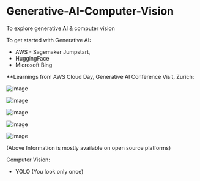 # Generative-AI-Computer-Vision
To explore generative AI &amp; computer vision




To get started with Generative AI:
- AWS - Sagemaker Jumpstart,
- HuggingFace
- Microsoft Bing

**Learnings from AWS Cloud Day, Generative AI Conference Visit, Zurich:

![image](https://github.com/vivekanandpkr/Generative-AI-Computer-Vision/assets/21027388/b0173690-65ea-4f75-98b5-05d4b59df392)

![image](https://github.com/vivekanandpkr/Generative-AI-Computer-Vision/assets/21027388/300b0b49-58eb-45d8-9738-cdbd153a402d)

![image](https://github.com/vivekanandpkr/Generative-AI-Computer-Vision/assets/21027388/39c62994-9ac7-4158-83ce-c39f490bd87b)

![image](https://github.com/vivekanandpkr/Generative-AI-Computer-Vision/assets/21027388/eb270811-c106-4f7d-b20c-82e7ae49435c)

![image](https://github.com/vivekanandpkr/Generative-AI-Computer-Vision/assets/21027388/35b56e5e-1c4d-4f5f-85ca-2cdee6c2f0b5)


(Above Information is mostly available on open source platforms)


Computer Vision: 
- YOLO (You look only once)


